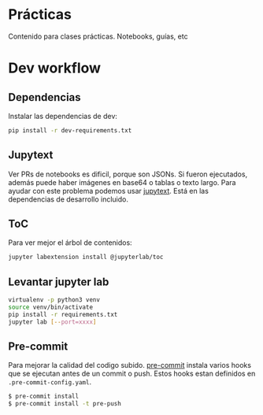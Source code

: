 # Prácticas
Contenido para clases prácticas. Notebooks, guías, etc

# Dev workflow
## Dependencias
Instalar las dependencias de dev:
```bash
pip install -r dev-requirements.txt
```

## Jupytext
Ver PRs de notebooks es dificil, porque son JSONs. Si fueron ejecutados, además puede haber imágenes en base64 o tablas 
o texto largo. Para ayudar con este problema podemos usar [jupytext](https://jupytext.readthedocs.io/en/latest/introduction.html). 
Está en las dependencias de desarrollo incluido.

## ToC
Para ver mejor el árbol de contenidos:
```bash
jupyter labextension install @jupyterlab/toc
```

## Levantar jupyter lab
```bash
virtualenv -p python3 venv
source venv/bin/activate
pip install -r requirements.txt
jupyter lab [--port=xxxx]
```

## Pre-commit
Para mejorar la calidad del codigo subido. [pre-commit](https://pre-commit.com) instala varios hooks que se ejecutan 
antes de un commit o push. Estos hooks estan definidos en `.pre-commit-config.yaml`.

```bash
$ pre-commit install
$ pre-commit install -t pre-push
```

